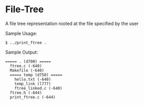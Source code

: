 # File-Tree
A file tree representation rooted at the file specified by the user

Sample Usage:
```
$ ../print_ftree .
```

Sample Output:
```
===== . (d700) =====
  ftree.c (-640)
  Makefile (-640)
  ===== temp (d750) =====
    hello.txt (-640)
    temp_link (l777)
    ftree_linked.c (-640)
  ftree.h (-644)
  print_ftree.c (-644)
```